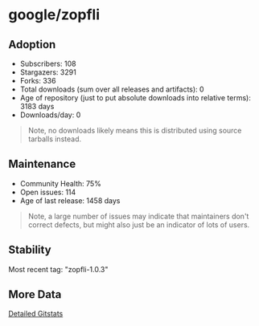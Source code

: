 # google/zopfli

## Adoption

- Subscribers: 108
- Stargazers: 3291
- Forks: 336
- Total downloads (sum over all releases and artifacts): 0
- Age of repository (just to put absolute downloads into relative terms): 3183 days
- Downloads/day: 0

> Note, no downloads likely means this is distributed using source tarballs instead.

## Maintenance

- Community Health: 75%
- Open issues: 114
- Age of last release: 1458 days

> Note, a large number of issues may indicate that maintainers don't correct defects, but might also
> just be an indicator of lots of users.

## Stability

Most recent tag: "zopfli-1.0.3"

## More Data

[Detailed Gitstats](/bazel-catalog/gitstats/google/zopfli)

